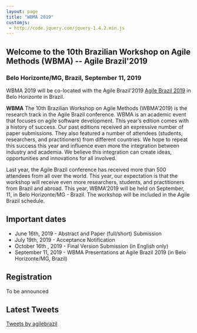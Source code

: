 ```yaml
---
layout: page
title: "WBMA 2019"
customjs:
 - http://code.jquery.com/jquery-1.4.2.min.js
---
```


## Welcome to the 10th Brazilian Workshop on Agile Methods (WBMA) -- Agile Brazil'2019
### Belo Horizonte/MG, Brazil, September 11, 2019


WBMA 2019 will be co-located with the Agile Brazil'2019 [Agile Brazil 2019](https://www.agilebrazil.com/2019/) in Belo Horizonte in Brazil.

**WBMA** The 10th Brazilian Workshop on Agile Methods (WBMA’2019) is the research track in the Agile Brazil conference.
 WBMA is an academic event that focuses on agile software development. This year’s edition comes with 
 a history of success. Our past editions received an expressive number of paper submissions. They also 
 featured a number of attendees (students, researchers, and practitioners) from different countries.
  We hope to repeat this success this year and influence even more the integration between industry 
  and academia. We believe this integration can create ideas, opportunities and innovations for all 
  involved.


Last year, the Agile Brazil conference has received more than 500 attendees from all over the world.
This year, our expectation is that the workshop will receive even more researchers,
students, and practitioners from Brazil and abroad. This year, WBMA’2019 will be held on September,
11, in Belo Horizonte/MG - Brazil. The workshop will be included in the Agile Brazil schedule.



## Important dates

- June 16th, 2019 - Abstract and Paper (full/short) Submission
- July 19th, 2019 - Acceptance Notification
- October 16th , 2019 - Final Version Submission (in English only)
- September 11, 2019  - WBMA Presentations at Agile Brazil 2019 (in Belo Horizonte/MG, Brazil)


## Registration
To be announced

## Latest Tweets

<div class="center">
  <a class="twitter-timeline" href="https://twitter.com/agilebrazil">Tweets by agilebrazil</a>
  <script async src="https://platform.twitter.com/widgets.js" charset="utf-8"></script>
</div>
